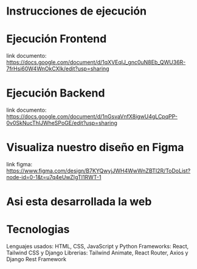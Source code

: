 # Instrucciones de ejecución

# Ejecución Frontend
link documento: https://docs.google.com/document/d/1qXVEqlJ_gnc0uN8Eb_QWU36R-7frHsi60W4WnOkCXIk/edit?usp=sharing

# Ejecución Backend
link documento: https://docs.google.com/document/d/1nGsvaVnfX8igwU4gLCpqPP-0v0SkNucThlJWheSPoGE/edit?usp=sharing

# Visualiza nuestro diseño en Figma
link figma: https://www.figma.com/design/B7KYQwyjJWH4WwWnZBTI2R/ToDoList?node-id=0-1&t=u7q4eUwZIgTI1RWT-1

# Asi esta desarrollada la web
# Tecnologias
Lenguajes usados: HTML, CSS, JavaScript y Python
Frameworks: React, Tailwind CSS y Django
Librerias: Tailwind Animate, React Router, Axios y Django Rest Framework  
